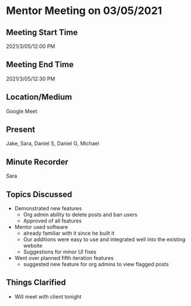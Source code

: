 # Mentor Meeting on 03/05/2021

## Meeting Start Time

2021/3/05/12:00 PM

## Meeting End Time

2021/3/05/12:30 PM

## Location/Medium

Google Meet

## Present

Jake, Sara, Daniel S, Daniel G, Michael

## Minute Recorder

Sara

## Topics Discussed

- Demonstrated new features
    - Org admin ability to delete posts and ban users
    - Approved of all features
- Mentor used software
    - already familiar with it since he built it
    - Our additions were easy to use and integrated well into the existing website
    - Suggestions for minor UI fixes
- Went over planned fifth iteration features
    - suggested new feature for org admins to view flagged posts

## Things Clarified
- Will meet with client tonight

